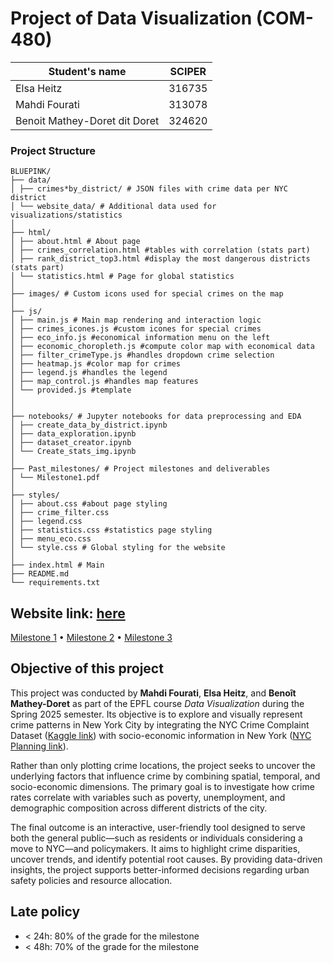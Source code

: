 # Project of Data Visualization (COM-480)

| Student's name                | SCIPER |
| ----------------------------- | ------ |
| Elsa Heitz                    | 316735 |
| Mahdi Fourati                 | 313078 |
| Benoit Mathey-Doret dit Doret | 324620 |

### Project Structure

```plaintext
BLUEPINK/
├── data/
│ ├── crimes*by_district/ # JSON files with crime data per NYC district
│ └── website_data/ # Additional data used for visualizations/statistics
│
├── html/
│ ├── about.html # About page
│ ├── crimes_correlation.html #tables with correlation (stats part)
│ ├── rank_district_top3.html #display the most dangerous districts (stats part)
│ └── statistics.html # Page for global statistics
│
├── images/ # Custom icons used for special crimes on the map
│
├── js/
│ ├── main.js # Main map rendering and interaction logic
│ ├── crimes_icones.js #custom icones for special crimes
│ ├── eco_info.js #economical information menu on the left
│ ├── economic_choropleth.js #compute color map with economical data
│ ├── filter_crimeType.js #handles dropdown crime selection
│ ├── heatmap.js #color map for crimes
│ ├── legend.js #handles the legend
│ ├── map_control.js #handles map features
│ └── provided.js #template
│
│
├── notebooks/ # Jupyter notebooks for data preprocessing and EDA
│ ├── create_data_by_district.ipynb
│ ├── data_exploration.ipynb
│ ├── dataset_creator.ipynb
│ └── Create_stats_img.ipynb
│
├── Past_milestones/ # Project milestones and deliverables
│ └── Milestone1.pdf
│
├── styles/
│ ├── about.css #about page styling
│ ├── crime_filter.css
│ ├── legend.css
│ ├── statistics.css #statistics page styling
│ ├── menu_eco.css
│ └── style.css # Global styling for the website
│
├── index.html # Main
├── README.md
└── requirements.txt
```

## Website link: [here](https://com-480-data-visualization.github.io/BluePink/index.html)

[Milestone 1](#milestone-1) • [Milestone 2](#milestone-2) • [Milestone 3](#milestone-3)

## Objective of this project

This project was conducted by **Mahdi Fourati**, **Elsa Heitz**, and **Benoît Mathey-Doret** as part of the EPFL course _Data Visualization_ during the Spring 2025 semester. Its objective is to explore and visually represent crime patterns in New York City by integrating the NYC Crime Complaint Dataset ([Kaggle link](https://www.kaggle.com/datasets/aniket0712/nypd-complaint-data-historic?resource=download)) with socio-economic information in New York ([NYC Planning link](https://www.nyc.gov/site/planning/data-maps/open-data/districts-download-metadata.page)).

Rather than only plotting crime locations, the project seeks to uncover the underlying factors that influence crime by combining spatial, temporal, and socio-economic dimensions. The primary goal is to investigate how crime rates correlate with variables such as poverty, unemployment, and demographic composition across different districts of the city.

The final outcome is an interactive, user-friendly tool designed to serve both the general public—such as residents or individuals considering a move to NYC—and policymakers. It aims to highlight crime disparities, uncover trends, and identify potential root causes. By providing data-driven insights, the project supports better-informed decisions regarding urban safety policies and resource allocation.

## Late policy

- < 24h: 80% of the grade for the milestone
- < 48h: 70% of the grade for the milestone

```

```

